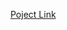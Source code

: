 [Poject Link](https://github.com/karanjeet-singh-ub/CSE-535_Information_Retrieval-/blob/master/Project1/CSE535projectPartA.pdf)
